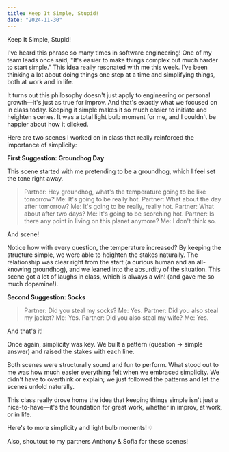 ```yaml
---
title: Keep It Simple, Stupid!
date: "2024-11-30"
---
```


Keep It Simple, Stupid!

I've heard this phrase so many times in software engineering! One of my team leads once said, "It's easier to make things complex but much harder to start simple." This idea really resonated with me this week. I've been thinking a lot about doing things one step at a time and simplifying things, both at work and in life.

It turns out this philosophy doesn't just apply to engineering or personal growth—it's just as true for improv. And that's exactly what we focused on in class today. Keeping it simple makes it so much easier to initiate and heighten scenes. It was a total light bulb moment for me, and I couldn't be happier about how it clicked.

Here are two scenes I worked on in class that really reinforced the importance of simplicity:

**First Suggestion: Groundhog Day**

This scene started with me pretending to be a groundhog, which I feel set the tone right away.

> Partner: Hey groundhog, what's the temperature going to be like tomorrow?
> Me: It's going to be really hot.
> Partner: What about the day after tomorrow?
> Me: It's going to be really, really hot.
> Partner: What about after two days?
> Me: It's going to be scorching hot.
> Partner: Is there any point in living on this planet anymore?
> Me: I don't think so.

And scene!

Notice how with every question, the temperature increased? By keeping the structure simple, we were able to heighten the stakes naturally. The relationship was clear right from the start (a curious human and an all-knowing groundhog), and we leaned into the absurdity of the situation. This scene got a lot of laughs in class, which is always a win! (and gave me so much dopamine!).

**Second Suggestion: Socks**

> Partner: Did you steal my socks?
> Me: Yes.
> Partner: Did you also steal my jacket?
> Me: Yes.
> Partner: Did you also steal my wife?
> Me: Yes.

And that's it!

Once again, simplicity was key. We built a pattern (question -> simple answer) and raised the stakes with each line. 

Both scenes were structurally sound and fun to perform. What stood out to me was how much easier everything felt when we embraced simplicity. We didn't have to overthink or explain; we just followed the patterns and let the scenes unfold naturally.

This class really drove home the idea that keeping things simple isn't just a nice-to-have—it's the foundation for great work, whether in improv, at work, or in life.

Here's to more simplicity and light bulb moments! 💡

Also, shoutout to my partners Anthony & Sofia for these scenes!

